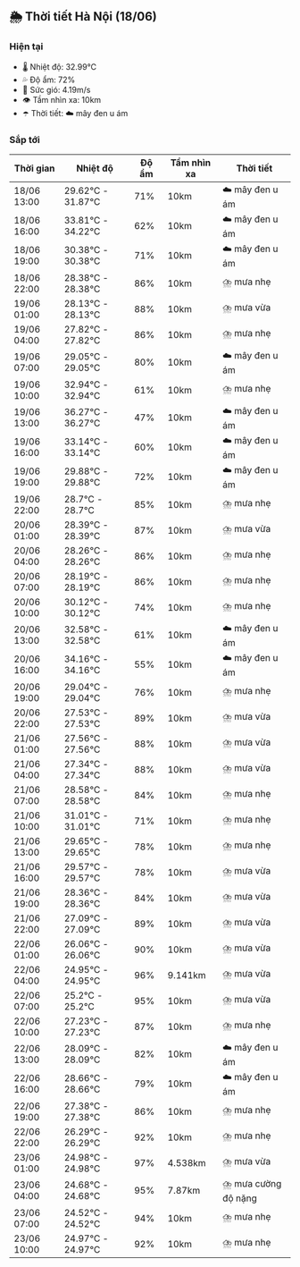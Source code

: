 ## 🌦️ Thời tiết Hà Nội (18/06)

### Hiện tại

- 🌡️ Nhiệt độ: 32.99℃
- 💦 Độ ẩm: 72%
- 💨 Sức gió: 4.19m/s
- 👁️ Tầm nhìn xa: 10km
- ☂️ Thời tiết: ☁️ mây đen u ám

### Sắp tới

| Thời gian | Nhiệt độ | Độ ẩm | Tầm nhìn xa | Thời tiết |
| --- | --- | --- | --- | --- |
| 18/06 13:00 | 29.62℃ - 31.87℃ | 71% | 10km | ☁️ mây đen u ám |
| 18/06 16:00 | 33.81℃ - 34.22℃ | 62% | 10km | ☁️ mây đen u ám |
| 18/06 19:00 | 30.38℃ - 30.38℃ | 71% | 10km | ☁️ mây đen u ám |
| 18/06 22:00 | 28.38℃ - 28.38℃ | 86% | 10km | ⛈️ mưa nhẹ |
| 19/06 01:00 | 28.13℃ - 28.13℃ | 88% | 10km | ⛈️ mưa vừa |
| 19/06 04:00 | 27.82℃ - 27.82℃ | 86% | 10km | ⛈️ mưa nhẹ |
| 19/06 07:00 | 29.05℃ - 29.05℃ | 80% | 10km | ☁️ mây đen u ám |
| 19/06 10:00 | 32.94℃ - 32.94℃ | 61% | 10km | ⛈️ mưa nhẹ |
| 19/06 13:00 | 36.27℃ - 36.27℃ | 47% | 10km | ☁️ mây đen u ám |
| 19/06 16:00 | 33.14℃ - 33.14℃ | 60% | 10km | ☁️ mây đen u ám |
| 19/06 19:00 | 29.88℃ - 29.88℃ | 72% | 10km | ☁️ mây đen u ám |
| 19/06 22:00 | 28.7℃ - 28.7℃ | 85% | 10km | ⛈️ mưa nhẹ |
| 20/06 01:00 | 28.39℃ - 28.39℃ | 87% | 10km | ⛈️ mưa vừa |
| 20/06 04:00 | 28.26℃ - 28.26℃ | 86% | 10km | ⛈️ mưa nhẹ |
| 20/06 07:00 | 28.19℃ - 28.19℃ | 86% | 10km | ⛈️ mưa nhẹ |
| 20/06 10:00 | 30.12℃ - 30.12℃ | 74% | 10km | ⛈️ mưa nhẹ |
| 20/06 13:00 | 32.58℃ - 32.58℃ | 61% | 10km | ☁️ mây đen u ám |
| 20/06 16:00 | 34.16℃ - 34.16℃ | 55% | 10km | ☁️ mây đen u ám |
| 20/06 19:00 | 29.04℃ - 29.04℃ | 76% | 10km | ⛈️ mưa nhẹ |
| 20/06 22:00 | 27.53℃ - 27.53℃ | 89% | 10km | ⛈️ mưa vừa |
| 21/06 01:00 | 27.56℃ - 27.56℃ | 88% | 10km | ⛈️ mưa vừa |
| 21/06 04:00 | 27.34℃ - 27.34℃ | 88% | 10km | ⛈️ mưa vừa |
| 21/06 07:00 | 28.58℃ - 28.58℃ | 84% | 10km | ⛈️ mưa nhẹ |
| 21/06 10:00 | 31.01℃ - 31.01℃ | 71% | 10km | ⛈️ mưa nhẹ |
| 21/06 13:00 | 29.65℃ - 29.65℃ | 78% | 10km | ⛈️ mưa nhẹ |
| 21/06 16:00 | 29.57℃ - 29.57℃ | 78% | 10km | ⛈️ mưa vừa |
| 21/06 19:00 | 28.36℃ - 28.36℃ | 84% | 10km | ⛈️ mưa vừa |
| 21/06 22:00 | 27.09℃ - 27.09℃ | 89% | 10km | ⛈️ mưa vừa |
| 22/06 01:00 | 26.06℃ - 26.06℃ | 90% | 10km | ⛈️ mưa vừa |
| 22/06 04:00 | 24.95℃ - 24.95℃ | 96% | 9.141km | ⛈️ mưa vừa |
| 22/06 07:00 | 25.2℃ - 25.2℃ | 95% | 10km | ⛈️ mưa vừa |
| 22/06 10:00 | 27.23℃ - 27.23℃ | 87% | 10km | ⛈️ mưa nhẹ |
| 22/06 13:00 | 28.09℃ - 28.09℃ | 82% | 10km | ☁️ mây đen u ám |
| 22/06 16:00 | 28.66℃ - 28.66℃ | 79% | 10km | ☁️ mây đen u ám |
| 22/06 19:00 | 27.38℃ - 27.38℃ | 86% | 10km | ⛈️ mưa nhẹ |
| 22/06 22:00 | 26.29℃ - 26.29℃ | 92% | 10km | ⛈️ mưa nhẹ |
| 23/06 01:00 | 24.98℃ - 24.98℃ | 97% | 4.538km | ⛈️ mưa vừa |
| 23/06 04:00 | 24.68℃ - 24.68℃ | 95% | 7.87km | ⛈️ mưa cường độ nặng |
| 23/06 07:00 | 24.52℃ - 24.52℃ | 94% | 10km | ⛈️ mưa nhẹ |
| 23/06 10:00 | 24.97℃ - 24.97℃ | 92% | 10km | ⛈️ mưa nhẹ |
